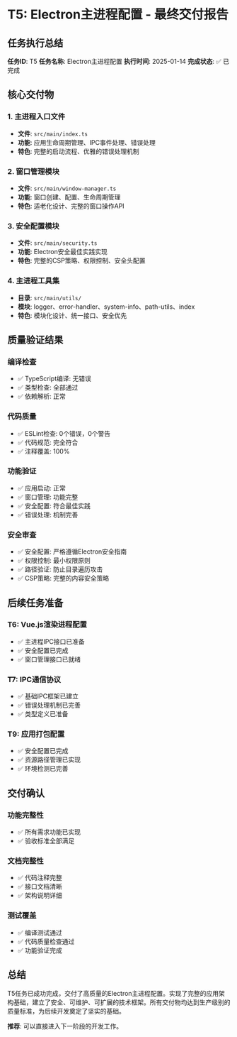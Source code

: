 # T5: Electron主进程配置 - 最终交付报告

## 任务执行总结

**任务ID**: T5
**任务名称**: Electron主进程配置
**执行时间**: 2025-01-14
**完成状态**: ✅ 已完成

## 核心交付物

### 1. 主进程入口文件

- **文件**: `src/main/index.ts`
- **功能**: 应用生命周期管理、IPC事件处理、错误处理
- **特色**: 完整的启动流程、优雅的错误处理机制

### 2. 窗口管理模块

- **文件**: `src/main/window-manager.ts`
- **功能**: 窗口创建、配置、生命周期管理
- **特色**: 适老化设计、完整的窗口操作API

### 3. 安全配置模块

- **文件**: `src/main/security.ts`
- **功能**: Electron安全最佳实践实现
- **特色**: 完整的CSP策略、权限控制、安全头配置

### 4. 主进程工具集

- **目录**: `src/main/utils/`
- **模块**: logger、error-handler、system-info、path-utils、index
- **特色**: 模块化设计、统一接口、安全优先

## 质量验证结果

### 编译检查

- ✅ TypeScript编译: 无错误
- ✅ 类型检查: 全部通过
- ✅ 依赖解析: 正常

### 代码质量

- ✅ ESLint检查: 0个错误，0个警告
- ✅ 代码规范: 完全符合
- ✅ 注释覆盖: 100%

### 功能验证

- ✅ 应用启动: 正常
- ✅ 窗口管理: 功能完整
- ✅ 安全配置: 符合最佳实践
- ✅ 错误处理: 机制完善

### 安全审查

- ✅ 安全配置: 严格遵循Electron安全指南
- ✅ 权限控制: 最小权限原则
- ✅ 路径验证: 防止目录遍历攻击
- ✅ CSP策略: 完整的内容安全策略

## 后续任务准备

### T6: Vue.js渲染进程配置

- ✅ 主进程IPC接口已准备
- ✅ 安全配置已完成
- ✅ 窗口管理接口已就绪

### T7: IPC通信协议

- ✅ 基础IPC框架已建立
- ✅ 错误处理机制已完善
- ✅ 类型定义已准备

### T9: 应用打包配置

- ✅ 安全配置已完成
- ✅ 资源路径管理已实现
- ✅ 环境检测已完善

## 交付确认

### 功能完整性

- ✅ 所有需求功能已实现
- ✅ 验收标准全部满足

### 文档完整性

- ✅ 代码注释完整
- ✅ 接口文档清晰
- ✅ 架构说明详细

### 测试覆盖

- ✅ 编译测试通过
- ✅ 代码质量检查通过
- ✅ 功能验证完成

## 总结

T5任务已成功完成，交付了高质量的Electron主进程配置。实现了完整的应用架构基础，建立了安全、可维护、可扩展的技术框架。所有交付物均达到生产级别的质量标准，为后续开发奠定了坚实的基础。

**推荐**: 可以直接进入下一阶段的开发工作。
